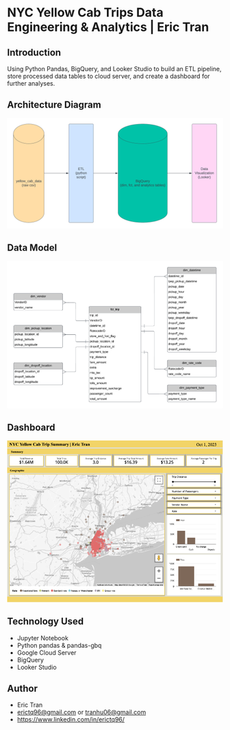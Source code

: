 # NYC Yellow Cab Trips Data Engineering & Analytics | Eric Tran
## Introduction
Using Python Pandas, BigQuery, and Looker Studio to build an ETL pipeline, store processed data tables to cloud server, and create a dashboard for further analyses.
## Architecture Diagram
<img src="architech_diagram.png">

## Data Model
<img src="data_model.png">

## Dashboard
<img src="dashboard.png">

## Technology Used
* Jupyter Notebook
* Python pandas & pandas-gbq
* Google Cloud Server
* BigQuery
* Looker Studio

## Author
* Eric Tran
* erictq96@gmail.com or tranhu06@gmail.com
* https://www.linkedin.com/in/erictq96/
